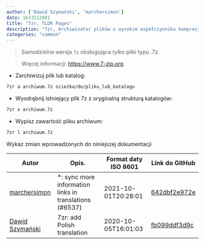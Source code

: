 ```yaml
---
author: ['Dawid Szymański', 'marchersimon']
date: 1633112881
title: "7zr, TLDR Pages"
description: "7zr, Archiwizator plików o wysokim współczynniku kompresji."
categories: "common"
---
```

> Samodzielna wersja `7z` obsługująca tylko pliki typu .7z.

> Więcej informacji: <https://www.7-zip.org>.

- Zarchiwizuj plik lub katalog:

```bash
7zr a archiwum.7z scieżka/do/pliku_lub_katalogu
```

- Wyodrębnij istniejący plik 7z z oryginalną strukturą katalogów:

```bash
7zr x archiwum.7z
```

- Wypisz zawartość pliku archiwum:

```bash
7zr l archiwum.7z
```
Wykaz zmian wprowadzonych do niniejszej dokumentacji


Autor | Opis. | Format daty ISO 8601 | Link do GitHub
------|-----|-----|-----
[marchersimon](mailto:50295997+marchersimon@users.noreply.github.com) | *: sync more information links in translations (#6537) | 2021-10-01T20:28:01 | [642dbf2e972e](https://github.com/tldr-pages/tldr/commit/642dbf2e972e388fab8c84ba3b4685fb862b6454)
[Dawid Szymański](mailto:mrszymeq@gmail.com) | 7zr: add Polish translation | 2020-10-05T16:01:03 | [fb099ddf3d9c](https://github.com/tldr-pages/tldr/commit/fb099ddf3d9cdace3b4a15024af257bc35103dfe)

